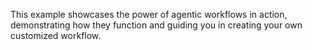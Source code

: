 This example showcases the power of agentic workflows in action, demonstrating how they function and guiding you in creating your own customized workflow.
